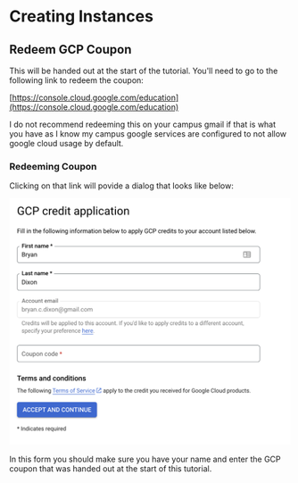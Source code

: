 # Creating Instances

## Redeem GCP Coupon

This will be handed out at the start of the tutorial. You'll need to go to the following link to redeem the coupon:

[https://console.cloud.google.com/education](https://console.cloud.google.com/education)

I do not recommend redeeming this on your campus gmail if that is what you have as I know my campus google services are configured to not allow google cloud usage by default.

### Redeeming Coupon

Clicking on that link will povide a dialog that looks like below:

![GCP Redemption](https://github.com/javawolfpack/CCSC-Tutorial/raw/main/assets/GCP_application.png "Figure 1: GCP Redemption")

In this form you should make sure you have your name and enter the GCP coupon that was handed out at the start of this tutorial.

##